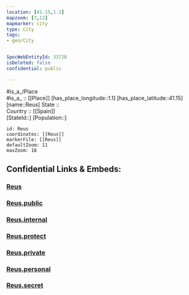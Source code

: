 ```yaml
---
location: [41.15,1.1] 
mapzoom: [7,12] 
mapmarker: city 
type: City
tags:
- geo/City


SpocWebEntityId: 33720
isDeleted: false
confidential: public

---
```

#is_a_/Place  
#is_a_ :: [[Place]] 
[has_place_longitude::1.1] 
[has_place_latitude::41.15] 
[name::Reus] 
State ::  
Country :: [[Spain]]  
[StateId::] 
[Population::] 



```leaflet
id: Reus
coordinates: [[Reus]] 
markerFile: [[Reus]] 
defaultZoom: 11 
maxZoom: 18
```


## Confidential Links & Embeds: 

### [Reus](/_Standards/Earth/Continent/Europe/Europe~South/Spain/Provinces~Spain/Catalunya/counties~Cataluña/Tarragona/cities~Tarragona/Reus.md) 

### [Reus.public](/_public/Earth/Continent/Europe/Europe~South/Spain/Provinces~Spain/Catalunya/counties~Cataluña/Tarragona/cities~Tarragona/Reus.public.md) 

### [Reus.internal](/_internal/Earth/Continent/Europe/Europe~South/Spain/Provinces~Spain/Catalunya/counties~Cataluña/Tarragona/cities~Tarragona/Reus.internal.md) 

### [Reus.protect](/_protect/Earth/Continent/Europe/Europe~South/Spain/Provinces~Spain/Catalunya/counties~Cataluña/Tarragona/cities~Tarragona/Reus.protect.md) 

### [Reus.private](/_private/Earth/Continent/Europe/Europe~South/Spain/Provinces~Spain/Catalunya/counties~Cataluña/Tarragona/cities~Tarragona/Reus.private.md) 

### [Reus.personal](/_personal/Earth/Continent/Europe/Europe~South/Spain/Provinces~Spain/Catalunya/counties~Cataluña/Tarragona/cities~Tarragona/Reus.personal.md) 

### [Reus.secret](/_secret/Earth/Continent/Europe/Europe~South/Spain/Provinces~Spain/Catalunya/counties~Cataluña/Tarragona/cities~Tarragona/Reus.secret.md)

